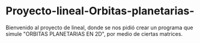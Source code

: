 # Proyecto-lineal-Orbitas-planetarias-
Bienvenido al proyecto de lineal, donde se nos pidió crear un programa que simule "ORBITAS PLANETARIAS EN 2D", por medio de ciertas matrices.
